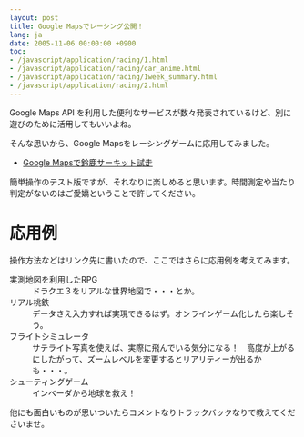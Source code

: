 ```yaml
---
layout: post
title: Google Mapsでレーシング公開！
lang: ja
date: 2005-11-06 00:00:00 +0900
toc:
- /javascript/application/racing/1.html
- /javascript/application/racing/car_anime.html
- /javascript/application/racing/1week_summary.html
- /javascript/application/racing/2.html
---
```

Google Maps API を利用した便利なサービスが数々発表されているけど、別に遊びのために活用してもいいよね。

そんな思いから、Google Mapsをレーシングゲームに応用してみました。

  * <a href="/javascript/application/racing/1/">Google Mapsで鈴鹿サーキット試走</a>

簡単操作のテスト版ですが、それなりに楽しめると思います。時間測定や当たり判定がないのはご愛嬌ということで許してください。


応用例
======

操作方法などはリンク先に書いたので、ここではさらに応用例を考えてみます。

<dl>
  <dt>実測地図を利用したRPG</dt>
  <dd>ドラクエ３をリアルな世界地図で・・・とか。</dd>
  <dt>リアル桃鉄</dt>
  <dd>データさえ入力すれば実現できるはず。オンラインゲーム化したら楽しそう。</dd>
  <dt>フライトシミュレータ</dt>
  <dd>サテライト写真を使えば、実際に飛んでいる気分になる！　高度が上がるにしたがって、ズームレベルを変更するとリアリティーが出るかも・・・。</dd>
  <dt>シューティングゲーム</dt>
  <dd>インベーダから地球を救え！</dd>
</dl>

他にも面白いものが思いついたらコメントなりトラックバックなりで教えてくださいませ。
